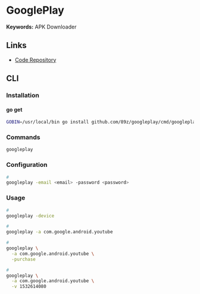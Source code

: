 # GooglePlay

<!--
https://myaccount.google.com/lesssecureapps
https://accounts.google.com/DisplayUnlockCaptcha
https://myaccount.google.com/apppasswords
-->

**Keywords:** APK Downloader

## Links

- [Code Repository](https://github.com/89z/googleplay)

## CLI

### Installation

#### go get

```sh
GOBIN=/usr/local/bin go install github.com/89z/googleplay/cmd/googleplay@latest
```

### Commands

```sh
googleplay
```

### Configuration

```sh
#
googleplay -email <email> -password <password>
```

### Usage

```sh
#
googleplay -device

#
googleplay -a com.google.android.youtube

#
googleplay \
  -a com.google.android.youtube \
  -purchase

#
googleplay \
  -a com.google.android.youtube \
  -v 1532614080
```
